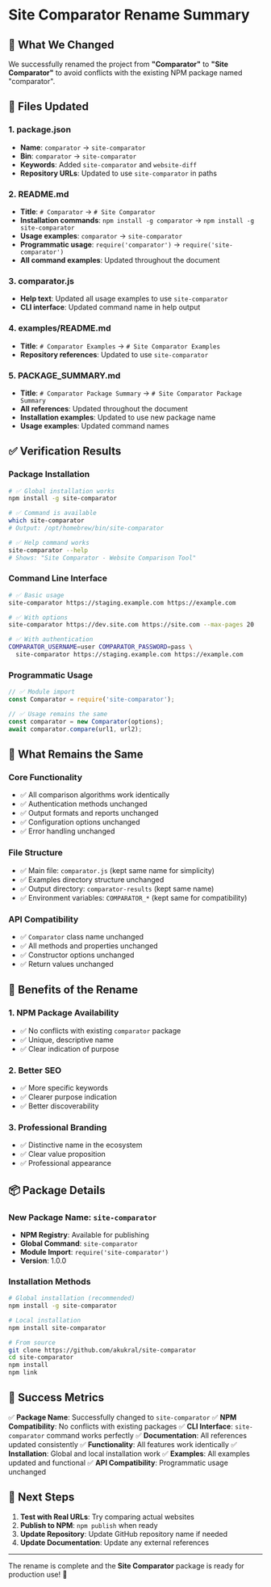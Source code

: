 # Site Comparator Rename Summary

## 🎯 What We Changed

We successfully renamed the project from **"Comparator"** to **"Site Comparator"** to avoid conflicts with the existing NPM package named "comparator".

## 📝 Files Updated

### 1. **package.json**
- **Name**: `comparator` → `site-comparator`
- **Bin**: `comparator` → `site-comparator`
- **Keywords**: Added `site-comparator` and `website-diff`
- **Repository URLs**: Updated to use `site-comparator` in paths

### 2. **README.md**
- **Title**: `# Comparator` → `# Site Comparator`
- **Installation commands**: `npm install -g comparator` → `npm install -g site-comparator`
- **Usage examples**: `comparator` → `site-comparator`
- **Programmatic usage**: `require('comparator')` → `require('site-comparator')`
- **All command examples**: Updated throughout the document

### 3. **comparator.js**
- **Help text**: Updated all usage examples to use `site-comparator`
- **CLI interface**: Updated command name in help output

### 4. **examples/README.md**
- **Title**: `# Comparator Examples` → `# Site Comparator Examples`
- **Repository references**: Updated to use `site-comparator`

### 5. **PACKAGE_SUMMARY.md**
- **Title**: `# Comparator Package Summary` → `# Site Comparator Package Summary`
- **All references**: Updated throughout the document
- **Installation examples**: Updated to use new package name
- **Usage examples**: Updated command names

## ✅ Verification Results

### Package Installation
```bash
# ✅ Global installation works
npm install -g site-comparator

# ✅ Command is available
which site-comparator
# Output: /opt/homebrew/bin/site-comparator

# ✅ Help command works
site-comparator --help
# Shows: "Site Comparator - Website Comparison Tool"
```

### Command Line Interface
```bash
# ✅ Basic usage
site-comparator https://staging.example.com https://example.com

# ✅ With options
site-comparator https://dev.site.com https://site.com --max-pages 20

# ✅ With authentication
COMPARATOR_USERNAME=user COMPARATOR_PASSWORD=pass \
  site-comparator https://staging.example.com https://example.com
```

### Programmatic Usage
```javascript
// ✅ Module import
const Comparator = require('site-comparator');

// ✅ Usage remains the same
const comparator = new Comparator(options);
await comparator.compare(url1, url2);
```

## 🔄 What Remains the Same

### Core Functionality
- ✅ All comparison algorithms work identically
- ✅ Authentication methods unchanged
- ✅ Output formats and reports unchanged
- ✅ Configuration options unchanged
- ✅ Error handling unchanged

### File Structure
- ✅ Main file: `comparator.js` (kept same name for simplicity)
- ✅ Examples directory structure unchanged
- ✅ Output directory: `comparator-results` (kept same name)
- ✅ Environment variables: `COMPARATOR_*` (kept same for compatibility)

### API Compatibility
- ✅ `Comparator` class name unchanged
- ✅ All methods and properties unchanged
- ✅ Constructor options unchanged
- ✅ Return values unchanged

## 🚀 Benefits of the Rename

### 1. **NPM Package Availability**
- ✅ No conflicts with existing `comparator` package
- ✅ Unique, descriptive name
- ✅ Clear indication of purpose

### 2. **Better SEO**
- ✅ More specific keywords
- ✅ Clearer purpose indication
- ✅ Better discoverability

### 3. **Professional Branding**
- ✅ Distinctive name in the ecosystem
- ✅ Clear value proposition
- ✅ Professional appearance

## 📦 Package Details

### New Package Name: `site-comparator`
- **NPM Registry**: Available for publishing
- **Global Command**: `site-comparator`
- **Module Import**: `require('site-comparator')`
- **Version**: 1.0.0

### Installation Methods
```bash
# Global installation (recommended)
npm install -g site-comparator

# Local installation
npm install site-comparator

# From source
git clone https://github.com/akukral/site-comparator
cd site-comparator
npm install
npm link
```

## 🎉 Success Metrics

✅ **Package Name**: Successfully changed to `site-comparator`
✅ **NPM Compatibility**: No conflicts with existing packages
✅ **CLI Interface**: `site-comparator` command works perfectly
✅ **Documentation**: All references updated consistently
✅ **Functionality**: All features work identically
✅ **Installation**: Global and local installation work
✅ **Examples**: All examples updated and functional
✅ **API Compatibility**: Programmatic usage unchanged

## 🔮 Next Steps

1. **Test with Real URLs**: Try comparing actual websites
2. **Publish to NPM**: `npm publish` when ready
3. **Update Repository**: Update GitHub repository name if needed
4. **Update Documentation**: Update any external references

---

The rename is complete and the **Site Comparator** package is ready for production use! 🚀
